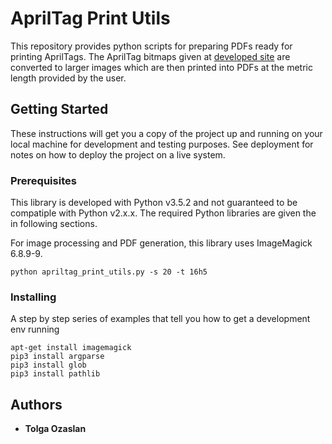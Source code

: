 # AprilTag Print Utils

This repository provides python scripts for preparing PDFs ready for printing AprilTags.
The AprilTag bitmaps given at [developed site](https://april.eecs.umich.edu/software/apriltag/) are converted to larger images which are then printed into PDFs at the metric length provided by the user.

## Getting Started

These instructions will get you a copy of the project up and running on your local machine for development and testing purposes. See deployment for notes on how to deploy the project on a live system.

### Prerequisites

This library is developed with Python v3.5.2 and not guaranteed to be compatiple with Python v2.x.x.
The required Python libraries are given the in following sections.

For image processing and PDF generation, this library uses ImageMagick 6.8.9-9.

```
python apriltag_print_utils.py -s 20 -t 16h5
```

### Installing

A step by step series of examples that tell you how to get a development env running


```
apt-get install imagemagick
pip3 install argparse
pip3 install glob
pip3 install pathlib
```

## Authors

* **Tolga Ozaslan**

